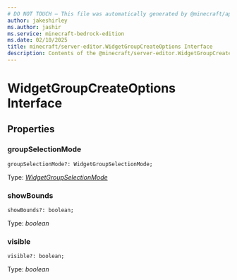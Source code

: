 ```yaml
---
# DO NOT TOUCH — This file was automatically generated by @minecraft/api-docs-generator, to report problems file an issue at https://github.com/Mojang/minecraft-scripting-libraries
author: jakeshirley
ms.author: jashir
ms.service: minecraft-bedrock-edition
ms.date: 02/10/2025
title: minecraft/server-editor.WidgetGroupCreateOptions Interface
description: Contents of the @minecraft/server-editor.WidgetGroupCreateOptions class.
---
```

# WidgetGroupCreateOptions Interface

## Properties

### **groupSelectionMode**
`groupSelectionMode?: WidgetGroupSelectionMode;`

Type: [*WidgetGroupSelectionMode*](WidgetGroupSelectionMode.md)

### **showBounds**
`showBounds?: boolean;`

Type: *boolean*

### **visible**
`visible?: boolean;`

Type: *boolean*

